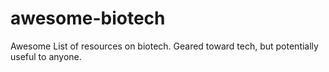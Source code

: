 # awesome-biotech
Awesome List of resources on biotech. Geared toward tech, but potentially useful to anyone.
